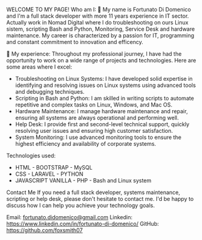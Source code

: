 WELCOME TO MY PAGE!
Who am I:
👋 My name is Fortunato Di Domenico and I'm a full stack developer with more 11 years experience in IT sector. Actually work in Nomad Digital where I do troubleshooting on ours Linux sistem, scripting Bash and Python, Monitoring, Service Desk and hardware maintenance. My career is characterized by a passion for  IT, programming and constant commitment to innovation and efficency.
  
👀 My experience:
Throughout my professional journey, I have had the opportunity to work on a wide range of projects and technologies. Here are some areas where I excel:

- Troubleshooting on Linux Systems: I have developed solid expertise in identifying and resolving issues on Linux systems using advanced tools and debugging techniques.
- Scripting in Bash and Python: I am skilled in writing scripts to automate repetitive and complex tasks on Linux, Windows, and Mac OS.
- Hardware Maintenance: I manage hardware maintenance and repair, ensuring all systems are always operational and performing well.
- Help Desk: I provide first and second-level technical support, quickly resolving user issues and ensuring high customer satisfaction.
- System Monitoring: I use advanced monitoring tools to ensure the highest efficiency and availability of corporate systems.

Technologies used:

- HTML                   - BOOTSTRAP    - MySQL
- CSS                    - LARAVEL      - PYTHON 
- JAVASCRIPT VANILLA     - PHP          - Bash and Linux system

Contact Me
If you need a full stack developer, systems maintenance, scripting or help desk, please don't hesitate to contact me. I'd be happy to discuss how I can help you achieve your technology goals.

 Email: fortunato.didomenico@gmail.com
 Linkedin: https://www.linkedin.com/in/fortunato-di-domenico/
 GitHub: https://github.com/foxsmith07

